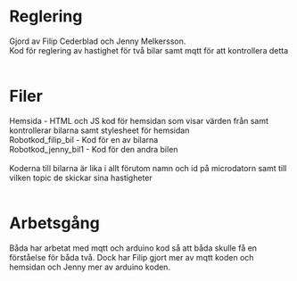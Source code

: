 # Reglering  
Gjord av Filip Cederblad och Jenny Melkersson.<br>
Kod för reglering av hastighet för två bilar samt mqtt för att kontrollera detta  <br> <br>
# Filer
Hemsida - HTML och JS kod för hemsidan som visar värden från samt kontrollerar bilarna samt stylesheet för hemsidan <br>
Robotkod_filip_bil - Kod för en av bilarna <br>
Robotkod_jenny_bil1 - Kod för den andra bilen <br> <br>
Koderna till bilarna är lika i allt förutom namn och id på microdatorn samt till vilken topic de skickar sina hastigheter <br> <br>
# Arbetsgång
Båda har arbetat med mqtt och arduino kod så att båda skulle få en förståelse för båda två. Dock har Filip gjort mer av mqtt koden och hemsidan och Jenny mer av arduino koden.


